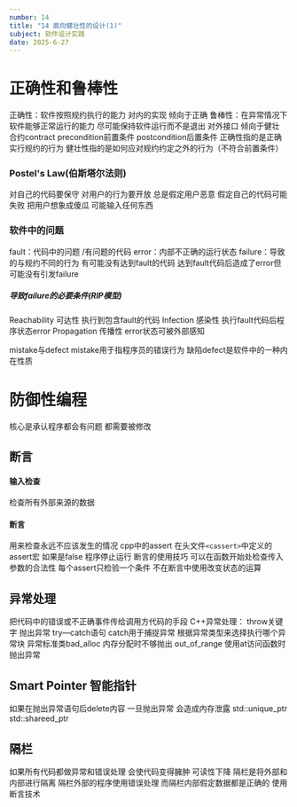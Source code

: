 ```yaml
---
number: 14
title: "14 面向健壮性的设计(1)"
subject: 软件设计实践
date: 2025-6-27
---
```

# 正确性和鲁棒性
正确性：软件按照规约执行的能力 对内的实现 倾向于正确
鲁棒性：在异常情况下 软件能够正常运行的能力 尽可能保持软件运行而不是退出 对外接口  倾向于健壮
合约contract   precondition前置条件  postcondition后置条件
正确性指的是正确实行规约的行为  健壮性指的是如何应对规约约定之外的行为（不符合前置条件）
### Postel's Law(伯斯塔尔法则)
对自己的代码要保守 对用户的行为要开放
总是假定用户恶意 假定自己的代码可能失败
把用户想象成傻瓜 可能输入任何东西
### 软件中的问题
fault：代码中的问题  /有问题的代码
error：内部不正确的运行状态
failure：导致的与规约不同的行为
有可能没有达到fault的代码
达到fault代码后造成了error但可能没有引发failure
##### 导致failure的必要条件(RIP模型)
Reachability 可达性  执行到包含fault的代码
Infection 感染性 执行fault代码后程序状态error
Propagation 传播性  error状态可被外部感知

mistake与defect
mistake用于指程序员的错误行为
缺陷defect是软件中的一种内在性质
# 防御性编程
核心是承认程序都会有问题 都需要被修改
## 断言
#### 输入检查
检查所有外部来源的数据
#### 断言
用来检查永远不应该发生的情况
cpp中的assert
在头文件`<cassert>`中定义的assert宏
如果是false   程序停止运行 
断言的使用技巧
	可以在函数开始处检查传入参数的合法性
	每个assert只检验一个条件
	不在断言中使用改变状态的运算
## 异常处理
把代码中的错误或不正确事件传给调用方代码的手段
C++异常处理：
	throw关键字  抛出异常
	try—catch语句
		catch用于捕捉异常 根据异常类型来选择执行哪个异常块
异常标准类bad_alloc   内存分配时不够抛出
out_of_range 使用at访问函数时抛出异常
## Smart Pointer 智能指针
如果在抛出异常语句后delete内容 一旦抛出异常  会造成内存泄露
std::unique_ptr    std::shareed_ptr
##  隔栏
如果所有代码都做异常和错误处理 会使代码变得臃肿  可读性下降
隔栏是将外部和内部进行隔离
隔栏外部的程序使用错误处理  而隔栏内部假定数据都是正确的 使用断言技术
